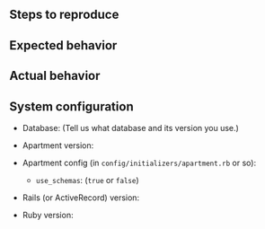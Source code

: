 ## Steps to reproduce

## Expected behavior

## Actual behavior

## System configuration

<!-- Please let us know as far as you can. -->

* Database: (Tell us what database and its version you use.)

* Apartment version:

* Apartment config (in `config/initializers/apartment.rb` or so):

  * `use_schemas`: (`true` or `false`)

* Rails (or ActiveRecord) version:

* Ruby version:
